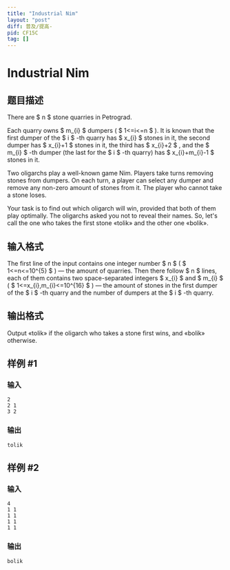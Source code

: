 ```yaml
---
title: "Industrial Nim"
layout: "post"
diff: 普及/提高-
pid: CF15C
tag: []
---
```


# Industrial Nim

## 题目描述

There are $ n $ stone quarries in Petrograd.

Each quarry owns $ m_{i} $ dumpers ( $ 1<=i<=n $ ). It is known that the first dumper of the $ i $ -th quarry has $ x_{i} $ stones in it, the second dumper has $ x_{i}+1 $ stones in it, the third has $ x_{i}+2 $ , and the $ m_{i} $ -th dumper (the last for the $ i $ -th quarry) has $ x_{i}+m_{i}-1 $ stones in it.

Two oligarchs play a well-known game Nim. Players take turns removing stones from dumpers. On each turn, a player can select any dumper and remove any non-zero amount of stones from it. The player who cannot take a stone loses.

Your task is to find out which oligarch will win, provided that both of them play optimally. The oligarchs asked you not to reveal their names. So, let's call the one who takes the first stone «tolik» and the other one «bolik».

## 输入格式

The first line of the input contains one integer number $ n $ ( $ 1<=n<=10^{5} $ ) — the amount of quarries. Then there follow $ n $ lines, each of them contains two space-separated integers $ x_{i} $ and $ m_{i} $ ( $ 1<=x_{i},m_{i}<=10^{16} $ ) — the amount of stones in the first dumper of the $ i $ -th quarry and the number of dumpers at the $ i $ -th quarry.

## 输出格式

Output «tolik» if the oligarch who takes a stone first wins, and «bolik» otherwise.

## 样例 #1

### 输入

```
2
2 1
3 2

```

### 输出

```
tolik

```

## 样例 #2

### 输入

```
4
1 1
1 1
1 1
1 1

```

### 输出

```
bolik

```

